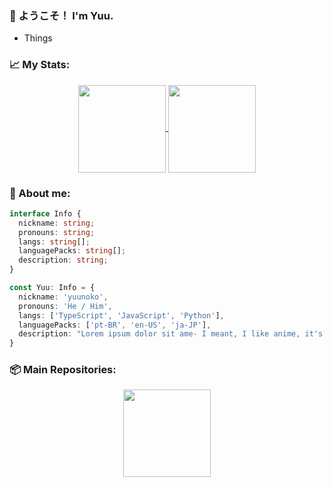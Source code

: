 ### 🌟 ようこそ！ I'm Yuu.

- Things

### 📈 My Stats:

<div align="center">
  <a href="https://github.com/yuunoko/github-readme-stats">
    <img height="140" align="center" src="https://github-readme-stats.vercel.app/api?username=yuunoko&theme=dracula&hide_title=true&hide_border=true&show_icons=true" />
  </a>
  <a href="https://github.com/yuunoko/github-readme-stats">
    <img height="140" align="center" src="https://github-readme-stats.vercel.app/api/top-langs/?username=yuunoko&theme=dracula&layout=compact&hide=html,css&hide_border=true" />
  </a>
</div>

### 📝 About me:

```typescript
interface Info {
  nickname: string;
  pronouns: string;
  langs: string[];
  languagePacks: string[];
  description: string;
}

const Yuu: Info = {
  nickname: 'yuunoko',
  pronouns: 'He / Him',
  langs: ['TypeScript', 'JavaScript', 'Python'],
  languagePacks: ['pt-BR', 'en-US', 'ja-JP'],
  description: "Lorem ipsum dolor sit ame- I meant, I like anime, it's songs and coding JavaScript with Cornstarch."
}
```
### 📦️ Main Repositories:

<div align="center">
  <a href="https://github.com/yuunoko/github-readme-stats">
    <img height="140" align="center" src="https://github-readme-stats.vercel.app/api/pin/?username=yuunoko&theme=dracula&repo=react-typescript-rich-text-editor&layout=compact&hide=html,css&hide_border=true" />
  </a>
</div>
